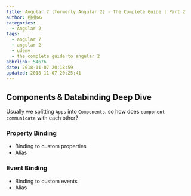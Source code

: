 ```yaml
---
title: Angular 7 (formerly Angular 2) - The Complete Guide | Part 2
author: 橙橙GG
categories:
  - Angular 2
tags:
  - angular 7
  - angular 2
  - udemy
  - the complete guide to angular 2
abbrlink: 54676
date: 2018-11-07 20:18:59
updated: 2018-11-07 20:25:41
---
```


## Components & Databinding Deep Dive

Usually we splitting `Apps` into `Components`. so how does `component communicate` with each other?

### Property Binding

<!-- more -->

- Binding to custom properties
- Alias

### Event Binding

- Binding to custom events
- Alias
